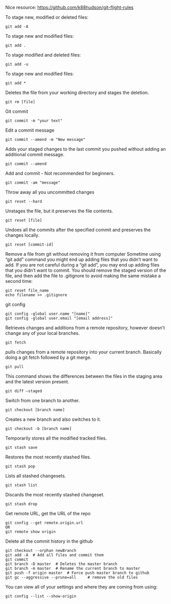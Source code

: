 Nice resource: https://github.com/k88hudson/git-flight-rules


To stage new, modified or deleted files:
```
git add -A
```

To stage new and modified files:
```
git add .
```

To stage modified and deleted files:
```
git add -u
```

To stage new and modified files:
```
git add *
```

Deletes the file from your working directory and stages the deletion.
```
git rm [file]
```

Git commit
```
git commit -m "your text"
```

Edit a commit message
```
git commit --amend -m "New message"
```

Adds your staged changes to the last commit you pushed without adding an additional commit message.
```
git commit --amend
```

Add and commit - Not recommended for beginners.
```
git commit -am "message"
```

Throw away all you uncommitted changes
```
git reset --hard
```

Unstages the file, but it preserves the file contents.
```
git reset [file]
```

Undoes all the commits after the specified commit and preserves the changes locally.
```
git reset [commit-id]
```

Remove a file from git without removing it from computer
Sometime using “git add” command you might end up adding files that you didn’t want to add.
If you are not careful during a “git add”, you may end up adding files that you didn’t want to commit. You should remove the staged version of the file, and then add the file to .gitignore to avoid making the same mistake a second time:
```
git reset file_name
echo filename >> .gitignore
```

git config
```
git config -global user.name "[name]"
git config -global user.email "[email address]"
```

Retrieves changes and additions from a remote repository, however doesn’t change any of your local branches.
```
git fetch
```

pulls changes from a remote repository into your current branch. Basically doing a git fetch followed by a git merge.
```
git pull 
```

This command shows the differences between the files in the staging area and the latest version present.
```
git diff –staged
```

Switch from one branch to another.
```
git checkout [branch name]
```

Creates a new branch and also switches to it.
```
git checkout -b [branch name]
```

Temporarily stores all the modified tracked files.
```
git stash save
```

Restores the most recently stashed files.
```
git stash pop
```

Lists all stashed changesets.
```
git stash list
```

Discards the most recently stashed changeset.
```
git stash drop
```

Get remote URL, get the URL of the repo
```
git config --get remote.origin.url
OR
git remote show origin
```

Delete all the commit history in the github
```
git checkout --orphan newBranch
git add -A  # Add all files and commit them
git commit
git branch -D master  # Deletes the master branch
git branch -m master  # Rename the current branch to master
git push -f origin master  # Force push master branch to github
git gc --aggressive --prune=all     # remove the old files
```

You can view all of your settings and where they are coming from using:
```
git config --list --show-origin
```
